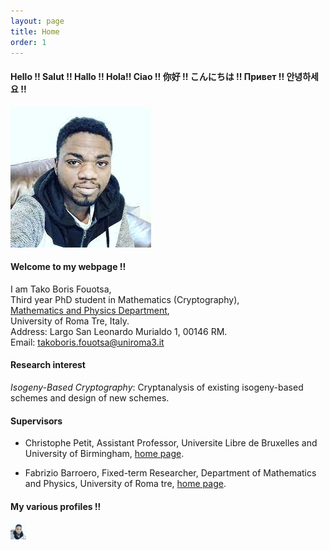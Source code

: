 ```yaml
---
layout: page
title: Home
order: 1
---
```



#### Hello !! Salut !! Hallo !! Hola!! Ciao !! 你好 !! こんにちは !! Привет !! 안녕하세요 !! 

![alt text](https://github.com/BorisFouotsa/BorisFouotsa.github.io/blob/main/pictures/Boris.jpg?raw=true)


#### Welcome to my webpage !! 

I am Tako Boris Fouotsa, \
Third year PhD student in Mathematics (Cryptography),\
[Mathematics and Physics Department](https://matematicafisica.uniroma3.it),\
University of Roma Tre, Italy.\
Address: Largo San Leonardo Murialdo 1, 00146 RM.\
Email: takoboris.fouotsa@uniroma3.it

#### Research interest

*Isogeny-Based Cryptography*: Cryptanalysis of existing isogeny-based schemes and design of new schemes.

#### Supervisors

- Christophe Petit, Assistant Professor, Universite Libre de Bruxelles and University of Birmingham, [home page](http://homepages.ulb.ac.be/~chripeti/index.html).

- Fabrizio Barroero, Fixed-term Researcher, Department of Mathematics and Physics, University of Roma tre, [home page](https://sites.google.com/site/barroerofabrizio/Home).


#### My various profiles !!

[<img src="https://github.com/BorisFouotsa/BorisFouotsa.github.io/blob/main/pictures/Boris.jpg" width=5% height=5%>](https://www.jobs.ac.uk/job/CHC351/research-fellow-post-quantum-cryptography)
